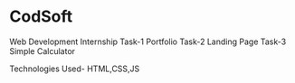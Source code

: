 # CodSoft 
Web Development Internship 
Task-1 Portfolio
Task-2 Landing Page
Task-3 Simple Calculator

Technologies Used- HTML,CSS,JS
